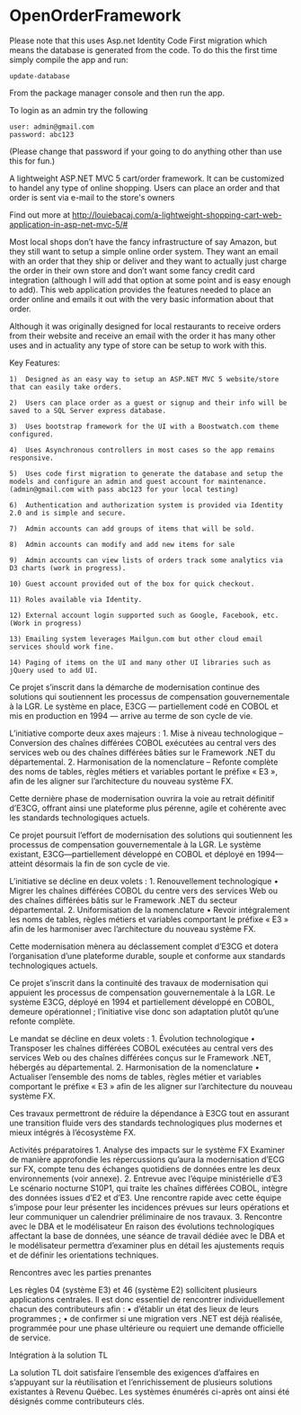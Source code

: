 OpenOrderFramework
==================

Please note that this uses Asp.net Identity Code First migration which means the database is generated from the code. To do this the first time simply compile the app and run: 

    update-database
    
From the package manager console and then run the app. 

To login as an admin try the following

    user: admin@gmail.com
    password: abc123
    
(Please change that password if your going to do anything other than use this for fun.)


A lightweight ASP.NET MVC 5 cart/order framework. It can be customized to handel any type of online shopping. Users can place an order and that order is sent via e-mail to the store's owners

Find out more at http://louiebacaj.com/a-lightweight-shopping-cart-web-application-in-asp-net-mvc-5/#

Most local shops don’t have the fancy infrastructure of say Amazon, but they still want to setup a simple online order system. They want an email with an order that they ship or deliver and they want to actually just charge the order in their own store and don’t want some fancy credit card integration (although I will add that option at some point and is easy enough to add). This web application provides the features needed to place an order online and emails it out with the very basic information about that order. 


Although it was originally designed for local restaurants to receive orders from their website and receive an email with the order it has many other uses and in actuality any type of store can be setup to work with this. 


Key Features:

    1)	Designed as an easy way to setup an ASP.NET MVC 5 website/store that can easily take orders. 
    
    2)	Users can place order as a guest or signup and their info will be saved to a SQL Server express database.
    
    3)	Uses bootstrap framework for the UI with a Boostwatch.com theme configured.
    
    4)	Uses Asynchronous controllers in most cases so the app remains responsive.
    
    5)	Uses code first migration to generate the database and setup the models and configure an admin and guest account for maintenance. (admin@gmail.com with pass abc123 for your local testing)
    
    6)	Authentication and authorization system is provided via Identity 2.0 and is simple and secure.
    
    7)	Admin accounts can add groups of items that will be sold.
    
    8)	Admin accounts can modify and add new items for sale 
    
    9)	Admin accounts can view lists of orders track some analytics via D3 charts (work in progress).
    
    10)	Guest account provided out of the box for quick checkout.
    
    11)	Roles available via Identity.
    
    12)	External account login supported such as Google, Facebook, etc. (Work in progress)
    
    13)	Emailing system leverages Mailgun.com but other cloud email services should work fine.
    
    14)	Paging of items on the UI and many other UI libraries such as jQuery used to add UI.

Ce projet s’inscrit dans la démarche de modernisation continue des solutions qui soutiennent les processus de compensation gouvernementale à la LGR. Le système en place, E3CG — partiellement codé en COBOL et mis en production en 1994 — arrive au terme de son cycle de vie.

L’initiative comporte deux axes majeurs :
	1.	Mise à niveau technologique
– Conversion des chaînes différées COBOL exécutées au central vers des services web ou des chaînes différées bâties sur le Framework .NET du départemental.
	2.	Harmonisation de la nomenclature
– Refonte complète des noms de tables, règles métiers et variables portant le préfixe « E3 », afin de les aligner sur l’architecture du nouveau système FX.

Cette dernière phase de modernisation ouvrira la voie au retrait définitif d’E3CG, offrant ainsi une plateforme plus pérenne, agile et cohérente avec les standards technologiques actuels.



Ce projet poursuit l’effort de modernisation des solutions qui soutiennent les processus de compensation gouvernementale à la LGR. Le système existant, E3CG—partiellement développé en COBOL et déployé en 1994—atteint désormais la fin de son cycle de vie.

L’initiative se décline en deux volets :
	1.	Renouvellement technologique
• Migrer les chaînes différées COBOL du centre vers des services Web ou des chaînes différées bâtis sur le Framework .NET du secteur départemental.
	2.	Uniformisation de la nomenclature
• Revoir intégralement les noms de tables, règles métiers et variables comportant le préfixe « E3 » afin de les harmoniser avec l’architecture du nouveau système FX.

Cette modernisation mènera au déclassement complet d’E3CG et dotera l’organisation d’une plateforme durable, souple et conforme aux standards technologiques actuels.

Ce projet s’inscrit dans la continuité des travaux de modernisation qui appuient les processus de compensation gouvernementale à la LGR. Le système E3CG, déployé en 1994 et partiellement développé en COBOL, demeure opérationnel ; l’initiative vise donc son adaptation plutôt qu’une refonte complète.

Le mandat se décline en deux volets :
	1.	Évolution technologique
• Transposer les chaînes différées COBOL exécutées au central vers des services Web ou des chaînes différées conçus sur le Framework .NET, hébergés au départemental.
	2.	Harmonisation de la nomenclature
• Actualiser l’ensemble des noms de tables, règles métier et variables comportant le préfixe « E3 » afin de les aligner sur l’architecture du nouveau système FX.

Ces travaux permettront de réduire la dépendance à E3CG tout en assurant une transition fluide vers des standards technologiques plus modernes et mieux intégrés à l’écosystème FX.

Activités préparatoires
	1.	Analyse des impacts sur le système FX
Examiner de manière approfondie les répercussions qu’aura la modernisation d’ECG sur FX, compte tenu des échanges quotidiens de données entre les deux environnements (voir annexe).
	2.	Entrevue avec l’équipe ministérielle d’E3
Le scénario nocturne S10P1, qui traite les chaînes différées COBOL, intègre des données issues d’E2 et d’E3. Une rencontre rapide avec cette équipe s’impose pour leur présenter les incidences prévues sur leurs opérations et leur communiquer un calendrier préliminaire de nos travaux.
	3.	Rencontre avec le DBA et le modélisateur
En raison des évolutions technologiques affectant la base de données, une séance de travail dédiée avec le DBA et le modélisateur permettra d’examiner plus en détail les ajustements requis et de définir les orientations techniques.


Rencontres avec les parties prenantes

Les règles 04 (système E3) et 46 (système E2) sollicitent plusieurs applications centrales. Il est donc essentiel de rencontrer individuellement chacun des contributeurs afin :
	•	d’établir un état des lieux de leurs programmes ;
	•	de confirmer si une migration vers .NET est déjà réalisée, programmée pour une phase ultérieure ou requiert une demande officielle de service.

Intégration à la solution TL

La solution TL doit satisfaire l’ensemble des exigences d’affaires en s’appuyant sur la réutilisation et l’enrichissement de plusieurs solutions existantes à Revenu Québec. Les systèmes énumérés ci-après ont ainsi été désignés comme contributeurs clés.
